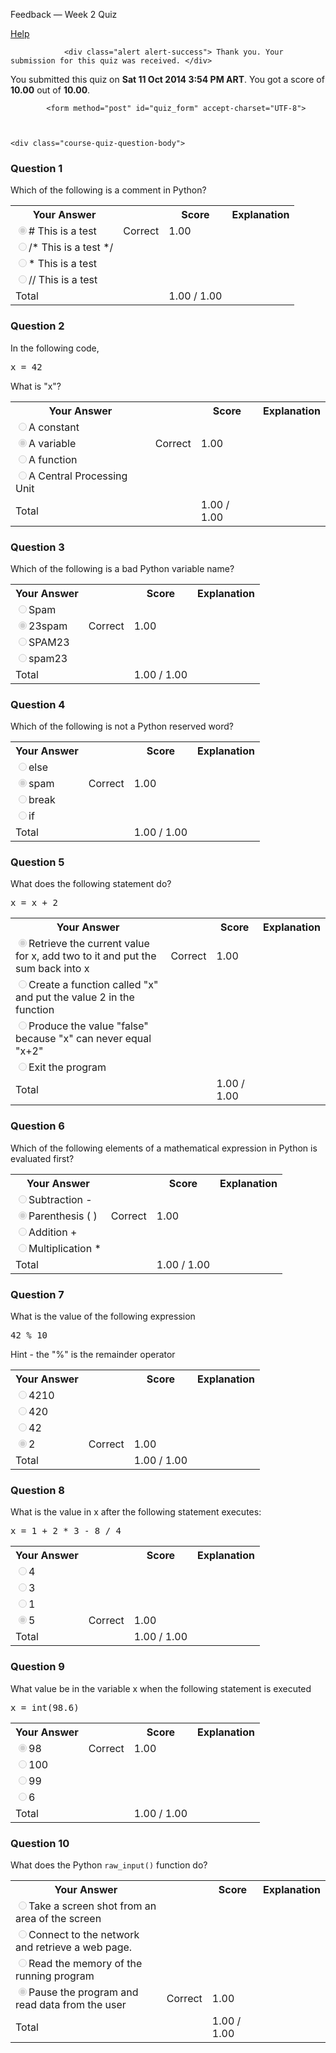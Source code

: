 Feedback — Week 2 Quiz  </span>
  
  <a class="coursera-reporter-link" title="Click here if you're experiencing technical problems or found errors in the course materials." target="_blank" href="https://class.coursera.org/pythonlearn-003/help/quizzes?url=https%3A%2F%2Fclass.coursera.org%2Fpythonlearn-003%2Fquiz%2Ffeedback%3Fsig_reload%3D1%26submission_id%3D17278">
     Help
  </a>
</h2>


<a data-coursera-admin-helpwidget-link="" rel="help" href="https://class.coursera.org/mooc/help/quiz" title="Quiz documentation" style="display:none;">Learn more</a>




                <div class="alert alert-success"> Thank you. Your submission for this quiz was received. </div>
    


<p class="course-quiz-feedback"> You submitted this quiz on <strong>Sat 11 Oct 2014  3:54 PM ART</strong>. You got a score of <strong>10.00</strong> out of <strong>10.00</strong>. </p>


            <form method="post" id="quiz_form" accept-charset="UTF-8">
    
    
    
    <div class="course-quiz-question-body">
<h3 class="course-quiz-question-number">Question 1</h3>
<div dir="auto" class="course-quiz-question-text">Which of the following is a comment in Python?</div>
<div dir="auto" class="course-quiz-options"></div>
<table class="table">
<tbody><tr>
<th>Your Answer</th>
<th></th>
<th>Score</th>
<th>Explanation</th>
</tr>
<tr data-randomizable-option="data-randomizable-option">
<td class="course-quiz-student-answer" dir="auto">
<input dir="auto" class="course-quiz-input" name="answer[2cb3415c298130bf2a23f4beb9b511aa][]" id="gensym_54397d26c52a1" value="1328aff898a3edeb30443edf76f0bc5e" checked="" disabled="" type="radio"># This is a test</td>
<td><span class="course-quiz-answer-correct" title="Correct" alt="Correct"><span class="icon-ok" alt="Correct"><span class="accessible-text-for-reader">Correct</span></span></span></td>
<td>1.00</td>
<td></td>
</tr>
<tr data-randomizable-option="data-randomizable-option">
<td class="course-quiz-student-answer" dir="auto">
<input dir="auto" class="course-quiz-input" name="answer[2cb3415c298130bf2a23f4beb9b511aa][]" id="gensym_54397d26c60c5" value="5d311c01c353f44a6084bfd20851d734" disabled="" type="radio">/* This is a test */</td>
<td></td>
<td></td>
<td></td>
</tr>
<tr data-randomizable-option="data-randomizable-option">
<td class="course-quiz-student-answer" dir="auto">
<input dir="auto" class="course-quiz-input" name="answer[2cb3415c298130bf2a23f4beb9b511aa][]" id="gensym_54397d26c695b" value="ac6251c37f0ebecfd212f047c57b4c5f" disabled="" type="radio">*  This is a test</td>
<td></td>
<td></td>
<td></td>
</tr>
<tr data-randomizable-option="data-randomizable-option">
<td class="course-quiz-student-answer" dir="auto">
<input dir="auto" class="course-quiz-input" name="answer[2cb3415c298130bf2a23f4beb9b511aa][]" id="gensym_54397d26c7573" value="b8ad1fe99696eab1cf551dea5fe0bda0" disabled="" type="radio">// This is a test</td>
<td></td>
<td></td>
<td></td>
</tr>
<tr>
<td>Total</td>
<td></td>
<td>1.00 / 1.00</td>
<td></td>
</tr>
</tbody></table>
</div><div class="course-quiz-question-body">
<h3 class="course-quiz-question-number">Question 2</h3>
<div dir="auto" class="course-quiz-question-text">In the following code,
<pre>x = 42
</pre>
What is "x"?</div>
<div dir="auto" class="course-quiz-options"></div>
<table class="table">
<tbody><tr>
<th>Your Answer</th>
<th></th>
<th>Score</th>
<th>Explanation</th>
</tr>
<tr data-randomizable-option="data-randomizable-option">
<td class="course-quiz-student-answer" dir="auto">
<input dir="auto" class="course-quiz-input" name="answer[00236121377cfef4b4b7025002d3e862][]" id="gensym_54397d26cb994" value="6b856280df8bbbe525ad642c75b68788" disabled="" type="radio">A constant</td>
<td></td>
<td></td>
<td></td>
</tr>
<tr data-randomizable-option="data-randomizable-option">
<td class="course-quiz-student-answer" dir="auto">
<input dir="auto" class="course-quiz-input" name="answer[00236121377cfef4b4b7025002d3e862][]" id="gensym_54397d26cc2d0" value="3c6ec3a71e78a6f0010036a64df64e45" checked="" disabled="" type="radio">A variable</td>
<td><span class="course-quiz-answer-correct" title="Correct" alt="Correct"><span class="icon-ok" alt="Correct"><span class="accessible-text-for-reader">Correct</span></span></span></td>
<td>1.00</td>
<td></td>
</tr>
<tr data-randomizable-option="data-randomizable-option">
<td class="course-quiz-student-answer" dir="auto">
<input dir="auto" class="course-quiz-input" name="answer[00236121377cfef4b4b7025002d3e862][]" id="gensym_54397d26cd092" value="31231511076c6cdfa6970f8f9a880db1" disabled="" type="radio">A function</td>
<td></td>
<td></td>
<td></td>
</tr>
<tr data-randomizable-option="data-randomizable-option">
<td class="course-quiz-student-answer" dir="auto">
<input dir="auto" class="course-quiz-input" name="answer[00236121377cfef4b4b7025002d3e862][]" id="gensym_54397d26cd913" value="9e44ec68dc58fd37649110185a528470" disabled="" type="radio">A Central Processing Unit</td>
<td></td>
<td></td>
<td></td>
</tr>
<tr>
<td>Total</td>
<td></td>
<td>1.00 / 1.00</td>
<td></td>
</tr>
</tbody></table>
</div><div class="course-quiz-question-body">
<h3 class="course-quiz-question-number">Question 3</h3>
<div dir="auto" class="course-quiz-question-text">Which of the following is a bad Python variable name?</div>
<div dir="auto" class="course-quiz-options"></div>
<table class="table">
<tbody><tr>
<th>Your Answer</th>
<th></th>
<th>Score</th>
<th>Explanation</th>
</tr>
<tr data-randomizable-option="data-randomizable-option">
<td class="course-quiz-student-answer" dir="auto">
<input dir="auto" class="course-quiz-input" name="answer[a989abaa5e8124a18ee8e5a98b228b9c][]" id="gensym_54397d26d1bd9" value="8a9e1023b268c8d164a8ce3fec9db2c4" disabled="" type="radio">Spam</td>
<td></td>
<td></td>
<td></td>
</tr>
<tr data-randomizable-option="data-randomizable-option">
<td class="course-quiz-student-answer" dir="auto">
<input dir="auto" class="course-quiz-input" name="answer[a989abaa5e8124a18ee8e5a98b228b9c][]" id="gensym_54397d26d24ef" value="c4c2ad4d05895f5ec2635f6e1781d05f" checked="" disabled="" type="radio">23spam</td>
<td><span class="course-quiz-answer-correct" title="Correct" alt="Correct"><span class="icon-ok" alt="Correct"><span class="accessible-text-for-reader">Correct</span></span></span></td>
<td>1.00</td>
<td></td>
</tr>
<tr data-randomizable-option="data-randomizable-option">
<td class="course-quiz-student-answer" dir="auto">
<input dir="auto" class="course-quiz-input" name="answer[a989abaa5e8124a18ee8e5a98b228b9c][]" id="gensym_54397d26d33b9" value="d673aa1e821bcef4fe6b9b34a4616158" disabled="" type="radio">SPAM23</td>
<td></td>
<td></td>
<td></td>
</tr>
<tr data-randomizable-option="data-randomizable-option">
<td class="course-quiz-student-answer" dir="auto">
<input dir="auto" class="course-quiz-input" name="answer[a989abaa5e8124a18ee8e5a98b228b9c][]" id="gensym_54397d26d3d37" value="cf1aaf9a1e2cdb4a823655cc98bbc9c6" disabled="" type="radio">spam23</td>
<td></td>
<td></td>
<td></td>
</tr>
<tr>
<td>Total</td>
<td></td>
<td>1.00 / 1.00</td>
<td></td>
</tr>
</tbody></table>
</div><div class="course-quiz-question-body">
<h3 class="course-quiz-question-number">Question 4</h3>
<div dir="auto" class="course-quiz-question-text">Which of the following is not a Python reserved word?</div>
<div dir="auto" class="course-quiz-options"></div>
<table class="table">
<tbody><tr>
<th>Your Answer</th>
<th></th>
<th>Score</th>
<th>Explanation</th>
</tr>
<tr data-randomizable-option="data-randomizable-option">
<td class="course-quiz-student-answer" dir="auto">
<input dir="auto" class="course-quiz-input" name="answer[0524e153b221c330f863be238f8442b8][]" id="gensym_54397d26d8f52" value="e97dc6ff43cf211e7ddcca56201c2e55" disabled="" type="radio">else</td>
<td></td>
<td></td>
<td></td>
</tr>
<tr data-randomizable-option="data-randomizable-option">
<td class="course-quiz-student-answer" dir="auto">
<input dir="auto" class="course-quiz-input" name="answer[0524e153b221c330f863be238f8442b8][]" id="gensym_54397d26d9900" value="5e394ba06a9bb7f31a5c4d53b669f416" checked="" disabled="" type="radio">spam</td>
<td><span class="course-quiz-answer-correct" title="Correct" alt="Correct"><span class="icon-ok" alt="Correct"><span class="accessible-text-for-reader">Correct</span></span></span></td>
<td>1.00</td>
<td></td>
</tr>
<tr data-randomizable-option="data-randomizable-option">
<td class="course-quiz-student-answer" dir="auto">
<input dir="auto" class="course-quiz-input" name="answer[0524e153b221c330f863be238f8442b8][]" id="gensym_54397d26dab1a" value="f3896caa5dce5c06b788ce41d77f7080" disabled="" type="radio">break</td>
<td></td>
<td></td>
<td></td>
</tr>
<tr data-randomizable-option="data-randomizable-option">
<td class="course-quiz-student-answer" dir="auto">
<input dir="auto" class="course-quiz-input" name="answer[0524e153b221c330f863be238f8442b8][]" id="gensym_54397d26db434" value="da047d125cbdbf8bc349ec1fdb189e32" disabled="" type="radio">if</td>
<td></td>
<td></td>
<td></td>
</tr>
<tr>
<td>Total</td>
<td></td>
<td>1.00 / 1.00</td>
<td></td>
</tr>
</tbody></table>
</div><div class="course-quiz-question-body">
<h3 class="course-quiz-question-number">Question 5</h3>
<div dir="auto" class="course-quiz-question-text">What does the following statement do?
<pre>x = x + 2
</pre>
</div>
<div dir="auto" class="course-quiz-options"></div>
<table class="table">
<tbody><tr>
<th>Your Answer</th>
<th></th>
<th>Score</th>
<th>Explanation</th>
</tr>
<tr data-randomizable-option="data-randomizable-option">
<td class="course-quiz-student-answer" dir="auto">
<input dir="auto" class="course-quiz-input" name="answer[acb7eab94ca2bbe020e0e27bfb2dff0a][]" id="gensym_54397d26e0259" value="50e2d5e75c228a45e1ccd527fca6387f" checked="" disabled="" type="radio">Retrieve the current value for x, add two to it and put the sum back into x</td>
<td><span class="course-quiz-answer-correct" title="Correct" alt="Correct"><span class="icon-ok" alt="Correct"><span class="accessible-text-for-reader">Correct</span></span></span></td>
<td>1.00</td>
<td></td>
</tr>
<tr data-randomizable-option="data-randomizable-option">
<td class="course-quiz-student-answer" dir="auto">
<input dir="auto" class="course-quiz-input" name="answer[acb7eab94ca2bbe020e0e27bfb2dff0a][]" id="gensym_54397d26e12d1" value="f51b2cbe45ca802fc17932120e6ba973" disabled="" type="radio">Create a function called "x" and put the value 2 in the function</td>
<td></td>
<td></td>
<td></td>
</tr>
<tr data-randomizable-option="data-randomizable-option">
<td class="course-quiz-student-answer" dir="auto">
<input dir="auto" class="course-quiz-input" name="answer[acb7eab94ca2bbe020e0e27bfb2dff0a][]" id="gensym_54397d26e1c21" value="69349e99183e3625ee9a27a8c157af03" disabled="" type="radio">Produce the value "false" because "x" can never equal "x+2"</td>
<td></td>
<td></td>
<td></td>
</tr>
<tr data-randomizable-option="data-randomizable-option">
<td class="course-quiz-student-answer" dir="auto">
<input dir="auto" class="course-quiz-input" name="answer[acb7eab94ca2bbe020e0e27bfb2dff0a][]" id="gensym_54397d26e24bd" value="60f2712d85f30e20bbe9dd0a18125115" disabled="" type="radio">Exit the program</td>
<td></td>
<td></td>
<td></td>
</tr>
<tr>
<td>Total</td>
<td></td>
<td>1.00 / 1.00</td>
<td></td>
</tr>
</tbody></table>
</div><div class="course-quiz-question-body">
<h3 class="course-quiz-question-number">Question 6</h3>
<div dir="auto" class="course-quiz-question-text">Which of the following elements of a mathematical expression in Python is evaluated first?</div>
<div dir="auto" class="course-quiz-options"></div>
<table class="table">
<tbody><tr>
<th>Your Answer</th>
<th></th>
<th>Score</th>
<th>Explanation</th>
</tr>
<tr data-randomizable-option="data-randomizable-option">
<td class="course-quiz-student-answer" dir="auto">
<input dir="auto" class="course-quiz-input" name="answer[3560708163fb2af10fef681de08a18b5][]" id="gensym_54397d26e64e7" value="704e06cba96f86eb46b93942844dc52d" disabled="" type="radio">Subtraction -</td>
<td></td>
<td></td>
<td></td>
</tr>
<tr data-randomizable-option="data-randomizable-option">
<td class="course-quiz-student-answer" dir="auto">
<input dir="auto" class="course-quiz-input" name="answer[3560708163fb2af10fef681de08a18b5][]" id="gensym_54397d26e6e19" value="ecdaed0ddfdf750880eb143c9b1ea90c" checked="" disabled="" type="radio">Parenthesis ( )</td>
<td><span class="course-quiz-answer-correct" title="Correct" alt="Correct"><span class="icon-ok" alt="Correct"><span class="accessible-text-for-reader">Correct</span></span></span></td>
<td>1.00</td>
<td></td>
</tr>
<tr data-randomizable-option="data-randomizable-option">
<td class="course-quiz-student-answer" dir="auto">
<input dir="auto" class="course-quiz-input" name="answer[3560708163fb2af10fef681de08a18b5][]" id="gensym_54397d26e7c89" value="fbab5683a52f7420f2b3bbf03f57e969" disabled="" type="radio">Addition +</td>
<td></td>
<td></td>
<td></td>
</tr>
<tr data-randomizable-option="data-randomizable-option">
<td class="course-quiz-student-answer" dir="auto">
<input dir="auto" class="course-quiz-input" name="answer[3560708163fb2af10fef681de08a18b5][]" id="gensym_54397d26e85b8" value="c83c54537f9a41705cbbff1a88f0960a" disabled="" type="radio">Multiplication *</td>
<td></td>
<td></td>
<td></td>
</tr>
<tr>
<td>Total</td>
<td></td>
<td>1.00 / 1.00</td>
<td></td>
</tr>
</tbody></table>
</div><div class="course-quiz-question-body">
<h3 class="course-quiz-question-number">Question 7</h3>
<div dir="auto" class="course-quiz-question-text">What is the value of the following expression
<pre>42 % 10
</pre>
Hint - the "%" is the remainder operator
</div>
<div dir="auto" class="course-quiz-options"></div>
<table class="table">
<tbody><tr>
<th>Your Answer</th>
<th></th>
<th>Score</th>
<th>Explanation</th>
</tr>
<tr data-randomizable-option="data-randomizable-option">
<td class="course-quiz-student-answer" dir="auto">
<input dir="auto" class="course-quiz-input" name="answer[5e48a9046bfdabae43d4327e3c97adcf][]" id="gensym_54397d26ec92b" value="3e102d615d97e272421fdf7126ed75ee" disabled="" type="radio">4210</td>
<td></td>
<td></td>
<td></td>
</tr>
<tr data-randomizable-option="data-randomizable-option">
<td class="course-quiz-student-answer" dir="auto">
<input dir="auto" class="course-quiz-input" name="answer[5e48a9046bfdabae43d4327e3c97adcf][]" id="gensym_54397d26ed442" value="ea905cc9022efef4879c2691b284fd72" disabled="" type="radio">420</td>
<td></td>
<td></td>
<td></td>
</tr>
<tr data-randomizable-option="data-randomizable-option">
<td class="course-quiz-student-answer" dir="auto">
<input dir="auto" class="course-quiz-input" name="answer[5e48a9046bfdabae43d4327e3c97adcf][]" id="gensym_54397d26edeb0" value="89358ce7c6d9d45b0d6f498ad1a5ad8e" disabled="" type="radio">42</td>
<td></td>
<td></td>
<td></td>
</tr>
<tr data-randomizable-option="data-randomizable-option">
<td class="course-quiz-student-answer" dir="auto">
<input dir="auto" class="course-quiz-input" name="answer[5e48a9046bfdabae43d4327e3c97adcf][]" id="gensym_54397d26ee78d" value="40b852bf3ab9c091ceaccaaadfbb8894" checked="" disabled="" type="radio">2</td>
<td><span class="course-quiz-answer-correct" title="Correct" alt="Correct"><span class="icon-ok" alt="Correct"><span class="accessible-text-for-reader">Correct</span></span></span></td>
<td>1.00</td>
<td></td>
</tr>
<tr>
<td>Total</td>
<td></td>
<td>1.00 / 1.00</td>
<td></td>
</tr>
</tbody></table>
</div><div class="course-quiz-question-body">
<h3 class="course-quiz-question-number">Question 8</h3>
<div dir="auto" class="course-quiz-question-text">What is the value in x after the following statement executes:
<pre>x = 1 + 2 * 3 - 8 / 4
</pre>
</div>
<div dir="auto" class="course-quiz-options"></div>
<table class="table">
<tbody><tr>
<th>Your Answer</th>
<th></th>
<th>Score</th>
<th>Explanation</th>
</tr>
<tr data-randomizable-option="data-randomizable-option">
<td class="course-quiz-student-answer" dir="auto">
<input dir="auto" class="course-quiz-input" name="answer[9ad5cdd2d4fd2f755ad5f687b7417470][]" id="gensym_54397d26f2ffc" value="0198db055e88df731b4d14ee87fffad7" disabled="" type="radio">4</td>
<td></td>
<td></td>
<td></td>
</tr>
<tr data-randomizable-option="data-randomizable-option">
<td class="course-quiz-student-answer" dir="auto">
<input dir="auto" class="course-quiz-input" name="answer[9ad5cdd2d4fd2f755ad5f687b7417470][]" id="gensym_54397d26f3912" value="8b316ec1ec348847f762efc14c61c77e" disabled="" type="radio">3</td>
<td></td>
<td></td>
<td></td>
</tr>
<tr data-randomizable-option="data-randomizable-option">
<td class="course-quiz-student-answer" dir="auto">
<input dir="auto" class="course-quiz-input" name="answer[9ad5cdd2d4fd2f755ad5f687b7417470][]" id="gensym_54397d26f4192" value="0459e42e945a3938fbce8be903a36e7d" disabled="" type="radio">1</td>
<td></td>
<td></td>
<td></td>
</tr>
<tr data-randomizable-option="data-randomizable-option">
<td class="course-quiz-student-answer" dir="auto">
<input dir="auto" class="course-quiz-input" name="answer[9ad5cdd2d4fd2f755ad5f687b7417470][]" id="gensym_54397d27007b5" value="00252dd2c564371f481840361eeff277" checked="" disabled="" type="radio">5</td>
<td><span class="course-quiz-answer-correct" title="Correct" alt="Correct"><span class="icon-ok" alt="Correct"><span class="accessible-text-for-reader">Correct</span></span></span></td>
<td>1.00</td>
<td></td>
</tr>
<tr>
<td>Total</td>
<td></td>
<td>1.00 / 1.00</td>
<td></td>
</tr>
</tbody></table>
</div><div class="course-quiz-question-body">
<h3 class="course-quiz-question-number">Question 9</h3>
<div dir="auto" class="course-quiz-question-text">What value be in the variable x when the following statement is executed
<pre>x = int(98.6)
</pre>
</div>
<div dir="auto" class="course-quiz-options"></div>
<table class="table">
<tbody><tr>
<th>Your Answer</th>
<th></th>
<th>Score</th>
<th>Explanation</th>
</tr>
<tr data-randomizable-option="data-randomizable-option">
<td class="course-quiz-student-answer" dir="auto">
<input dir="auto" class="course-quiz-input" name="answer[a38aebc381057dc8145ab722673fffdb][]" id="gensym_54397d2704cc8" value="4c2ca7c1f6186785dd818d02108959a7" checked="" disabled="" type="radio">98</td>
<td><span class="course-quiz-answer-correct" title="Correct" alt="Correct"><span class="icon-ok" alt="Correct"><span class="accessible-text-for-reader">Correct</span></span></span></td>
<td>1.00</td>
<td></td>
</tr>
<tr data-randomizable-option="data-randomizable-option">
<td class="course-quiz-student-answer" dir="auto">
<input dir="auto" class="course-quiz-input" name="answer[a38aebc381057dc8145ab722673fffdb][]" id="gensym_54397d2705b69" value="964797743f05ed07c1dad5870885a267" disabled="" type="radio">100</td>
<td></td>
<td></td>
<td></td>
</tr>
<tr data-randomizable-option="data-randomizable-option">
<td class="course-quiz-student-answer" dir="auto">
<input dir="auto" class="course-quiz-input" name="answer[a38aebc381057dc8145ab722673fffdb][]" id="gensym_54397d2706494" value="ddac74891c404ba109e7cfcefc250332" disabled="" type="radio">99</td>
<td></td>
<td></td>
<td></td>
</tr>
<tr data-randomizable-option="data-randomizable-option">
<td class="course-quiz-student-answer" dir="auto">
<input dir="auto" class="course-quiz-input" name="answer[a38aebc381057dc8145ab722673fffdb][]" id="gensym_54397d2706d37" value="7bf8159a121780d216bc820921df5233" disabled="" type="radio">6</td>
<td></td>
<td></td>
<td></td>
</tr>
<tr>
<td>Total</td>
<td></td>
<td>1.00 / 1.00</td>
<td></td>
</tr>
</tbody></table>
</div><div class="course-quiz-question-body">
<h3 class="course-quiz-question-number">Question 10</h3>
<div dir="auto" class="course-quiz-question-text">What does the Python <code>raw_input()</code> function do?</div>
<div dir="auto" class="course-quiz-options"></div>
<table class="table">
<tbody><tr>
<th>Your Answer</th>
<th></th>
<th>Score</th>
<th>Explanation</th>
</tr>
<tr data-randomizable-option="data-randomizable-option">
<td class="course-quiz-student-answer" dir="auto">
<input dir="auto" class="course-quiz-input" name="answer[b858a2de67110579eca44ea782d97485][]" id="gensym_54397d270aef8" value="28ac4ae547f1b44f44b1cc6dc06ff038" disabled="" type="radio">Take a screen shot from an area of the screen</td>
<td></td>
<td></td>
<td></td>
</tr>
<tr data-randomizable-option="data-randomizable-option">
<td class="course-quiz-student-answer" dir="auto">
<input dir="auto" class="course-quiz-input" name="answer[b858a2de67110579eca44ea782d97485][]" id="gensym_54397d270b8d7" value="2a7c294392a0ecd885f9931cd46ba2d2" disabled="" type="radio">Connect to the network and retrieve a web page.</td>
<td></td>
<td></td>
<td></td>
</tr>
<tr data-randomizable-option="data-randomizable-option">
<td class="course-quiz-student-answer" dir="auto">
<input dir="auto" class="course-quiz-input" name="answer[b858a2de67110579eca44ea782d97485][]" id="gensym_54397d270c26c" value="6f056bb878850bd730ca84b075707b88" disabled="" type="radio">Read the memory of the running program</td>
<td></td>
<td></td>
<td></td>
</tr>
<tr data-randomizable-option="data-randomizable-option">
<td class="course-quiz-student-answer" dir="auto">
<input dir="auto" class="course-quiz-input" name="answer[b858a2de67110579eca44ea782d97485][]" id="gensym_54397d270cba5" value="56a53086b13f017926c90e83f86e20e3" checked="" disabled="" type="radio">Pause the program and read data from the user</td>
<td><span class="course-quiz-answer-correct" title="Correct" alt="Correct"><span class="icon-ok" alt="Correct"><span class="accessible-text-for-reader">Correct</span></span></span></td>
<td>1.00</td>
<td></td>
</tr>
<tr>
<td>Total</td>
<td></td>
<td>1.00 / 1.00</td>
<td>
